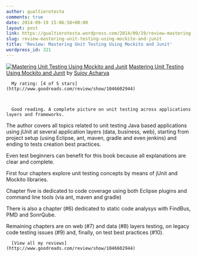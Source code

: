 ```yaml
---
author: gualtierotesta
comments: true
date: 2014-09-19 15:06:58+00:00
layout: post
link: https://gualtierotesta.wordpress.com/2014/09/19/review-mastering-unit-testing-using-mockito-and-junit/
slug: review-mastering-unit-testing-using-mockito-and-junit
title: 'Review: Mastering Unit Testing Using Mockito and Junit'
wordpress_id: 321
---
```


[![Mastering Unit Testing Using Mockito and Junit](http://s.gr-assets.com/assets/nophoto/book/111x148-6204a98ba2aba2d1aa07b9bea87124f8.png)](http://www.goodreads.com/book/show/22808856)
      [Mastering Unit Testing Using Mockito and Junit](http://www.goodreads.com/book/show/22808856) by [Sujoy Acharya](http://www.goodreads.com/author/show/7438929)  

      My rating: [4 of 5 stars](http://www.goodreads.com/review/show/1046602944)
        
  

      Good reading. A complete picture on unit testing across applications layers and frameworks.

The author covers all topics related to unit testing Java based applications using jUnit at several application layers (data, business, web), starting from project setup (using Eclipse, ant, maven, gradle and even jenkins) and ending to tests creation best practices.

Even test beginners can benefit for this book because all explanations are clear and complete.

First four chapters explore unit testing concepts by means of jUnit and Mockito libraries.

Chapter five is dedicated to code coverage using both Eclipse plugins and command line tools (via ant, maven and gradle)

There is also a chapter (#6) dedicated to static code analysys with FindBus, PMD and SonrQube.

Remaining chapters are on web (#7) and data (#8) layers testing, on legacy code testing issues (#9) and, finally, on test best practices (#10).


        
  

      [View all my reviews](http://www.goodreads.com/review/show/1046602944)
